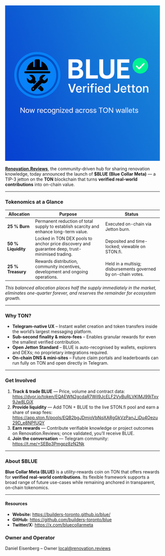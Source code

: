 ![press-release-blue-jetton-main](images/press.png)

[**Renovation.Reviews**](https://renovation.reviews), the community-driven hub for sharing renovation knowledge, today announced the launch of **$BLUE (Blue Collar Meta)** — a TIP-3 jetton on the **TON** blockchain that turns **verified real-world contributions** into on-chain value.

---

### Tokenomics at a Glance

| Allocation      | Purpose                                                                    | Status                                                        |
|-----------------|----------------------------------------------------------------------------|--------------------------------------------------------------|
| **25 % Burn**   | Permanent reduction of total supply to establish scarcity and enhance long-term value. | Executed on-chain via Jetton burn.                           |
| **50 % Liquidity** | Locked in TON DEX pools to anchor price discovery and guarantee deep, trust-minimised trading. | Deposited and time-locked; viewable on STON.fi.              |
| **25 % Treasury**  | Rewards distribution, community incentives, development and ongoing operations. | Held in a multisig; disbursements governed by on-chain votes. |

*This balanced allocation places half the supply immediately in the market, eliminates one-quarter forever, and reserves the remainder for ecosystem growth.*

---

### Why TON?

* **Telegram-native UX** – Instant wallet creation and token transfers inside the world’s largest messaging platform.  
* **Sub-second finality & micro-fees** – Enables granular rewards for even the smallest verified contribution.  
* **Open Jetton Standard** – BLUE is auto-recognised by wallets, explorers and DEXs; no proprietary integrations required.  
* **On-chain DNS & mini-sites** – Future claim portals and leaderboards can run fully on TON and open directly in Telegram.

---

### Get Involved

1. **Track & trade BLUE** — Price, volume and contract data:  
   <https://dyor.io/token/EQAEWN2gcdaR7Wil9JcELF2VyBuRLVKIMJ99jTxv9Jw8LGjX>  
2. **Provide liquidity** — Add TON + BLUE to the live STON.fi pool and earn a share of swap fees:  
   <https://app.ston.fi/pools/EQB2bgJDmjoVbNqXARgGkVzPanJ_iDu4Oezu29D_e8NPfUQY>  
3. **Earn rewards** — Contribute verifiable knowledge or project outcomes on Renovation.Reviews; once validated, you’ll receive BLUE.  
4. **Join the conversation** — Telegram community: <https://t.me/+SEBp3Pmgpz8zN2Nk>

---

### About $BLUE

**Blue Collar Meta (BLUE)** is a utility-rewards coin on TON that offers rewards for **verified real-world contributions**. Its flexible framework supports a broad range of future use-cases while remaining anchored in transparent, on-chain tokenomics.

---

#### Resources  

* **Website:** <https://builders-toronto.github.io/blue/>  
* **GitHub:** <https://github.com/builders-toronto/blue>  
* **Twitter/X:** <https://x.com/bluecollarmeta>

### Owner and Operator

Daniel Eisenberg – Owner
local@renovation.reviews
